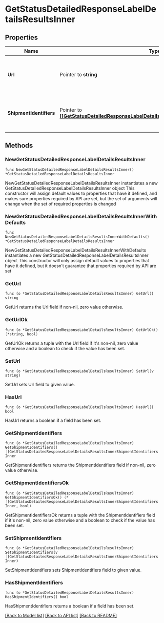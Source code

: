 # GetStatusDetailedResponseLabelDetailsResultsInner

## Properties

Name | Type | Description | Notes
------------ | ------------- | ------------- | -------------
**Url** | Pointer to **string** |  This indicates URL of the shipping label in PDF format. | [optional] 
**ShipmentIdentifiers** | Pointer to [**[]GetStatusDetailedResponseLabelDetailsResultsInnerShipmentIdentifiersInner**](GetStatusDetailedResponseLabelDetailsResultsInnerShipmentIdentifiersInner.md) |  Indicates the following identifiers related to Shipment. | [optional] 

## Methods

### NewGetStatusDetailedResponseLabelDetailsResultsInner

`func NewGetStatusDetailedResponseLabelDetailsResultsInner() *GetStatusDetailedResponseLabelDetailsResultsInner`

NewGetStatusDetailedResponseLabelDetailsResultsInner instantiates a new GetStatusDetailedResponseLabelDetailsResultsInner object
This constructor will assign default values to properties that have it defined,
and makes sure properties required by API are set, but the set of arguments
will change when the set of required properties is changed

### NewGetStatusDetailedResponseLabelDetailsResultsInnerWithDefaults

`func NewGetStatusDetailedResponseLabelDetailsResultsInnerWithDefaults() *GetStatusDetailedResponseLabelDetailsResultsInner`

NewGetStatusDetailedResponseLabelDetailsResultsInnerWithDefaults instantiates a new GetStatusDetailedResponseLabelDetailsResultsInner object
This constructor will only assign default values to properties that have it defined,
but it doesn't guarantee that properties required by API are set

### GetUrl

`func (o *GetStatusDetailedResponseLabelDetailsResultsInner) GetUrl() string`

GetUrl returns the Url field if non-nil, zero value otherwise.

### GetUrlOk

`func (o *GetStatusDetailedResponseLabelDetailsResultsInner) GetUrlOk() (*string, bool)`

GetUrlOk returns a tuple with the Url field if it's non-nil, zero value otherwise
and a boolean to check if the value has been set.

### SetUrl

`func (o *GetStatusDetailedResponseLabelDetailsResultsInner) SetUrl(v string)`

SetUrl sets Url field to given value.

### HasUrl

`func (o *GetStatusDetailedResponseLabelDetailsResultsInner) HasUrl() bool`

HasUrl returns a boolean if a field has been set.

### GetShipmentIdentifiers

`func (o *GetStatusDetailedResponseLabelDetailsResultsInner) GetShipmentIdentifiers() []GetStatusDetailedResponseLabelDetailsResultsInnerShipmentIdentifiersInner`

GetShipmentIdentifiers returns the ShipmentIdentifiers field if non-nil, zero value otherwise.

### GetShipmentIdentifiersOk

`func (o *GetStatusDetailedResponseLabelDetailsResultsInner) GetShipmentIdentifiersOk() (*[]GetStatusDetailedResponseLabelDetailsResultsInnerShipmentIdentifiersInner, bool)`

GetShipmentIdentifiersOk returns a tuple with the ShipmentIdentifiers field if it's non-nil, zero value otherwise
and a boolean to check if the value has been set.

### SetShipmentIdentifiers

`func (o *GetStatusDetailedResponseLabelDetailsResultsInner) SetShipmentIdentifiers(v []GetStatusDetailedResponseLabelDetailsResultsInnerShipmentIdentifiersInner)`

SetShipmentIdentifiers sets ShipmentIdentifiers field to given value.

### HasShipmentIdentifiers

`func (o *GetStatusDetailedResponseLabelDetailsResultsInner) HasShipmentIdentifiers() bool`

HasShipmentIdentifiers returns a boolean if a field has been set.


[[Back to Model list]](../README.md#documentation-for-models) [[Back to API list]](../README.md#documentation-for-api-endpoints) [[Back to README]](../README.md)



